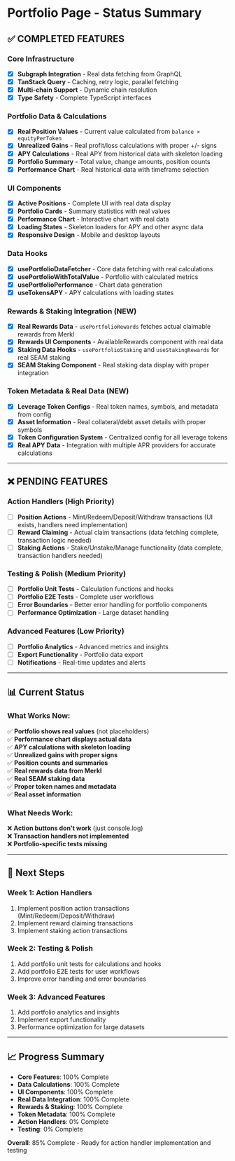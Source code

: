 # Portfolio Page - Status Summary

## ✅ **COMPLETED FEATURES**

### **Core Infrastructure**
- [x] **Subgraph Integration** - Real data fetching from GraphQL
- [x] **TanStack Query** - Caching, retry logic, parallel fetching
- [x] **Multi-chain Support** - Dynamic chain resolution
- [x] **Type Safety** - Complete TypeScript interfaces

### **Portfolio Data & Calculations**
- [x] **Real Position Values** - Current value calculated from `balance × equityPerToken`
- [x] **Unrealized Gains** - Real profit/loss calculations with proper +/- signs
- [x] **APY Calculations** - Real APY from historical data with skeleton loading
- [x] **Portfolio Summary** - Total value, change amounts, position counts
- [x] **Performance Chart** - Real historical data with timeframe selection

### **UI Components**
- [x] **Active Positions** - Complete UI with real data display
- [x] **Portfolio Cards** - Summary statistics with real values
- [x] **Performance Chart** - Interactive chart with real data
- [x] **Loading States** - Skeleton loaders for APY and other async data
- [x] **Responsive Design** - Mobile and desktop layouts

### **Data Hooks**
- [x] **usePortfolioDataFetcher** - Core data fetching with real calculations
- [x] **usePortfolioWithTotalValue** - Portfolio with calculated metrics
- [x] **usePortfolioPerformance** - Chart data generation
- [x] **useTokensAPY** - APY calculations with loading states

### **Rewards & Staking Integration** (NEW)
- [x] **Real Rewards Data** - `usePortfolioRewards` fetches actual claimable rewards from Merkl
- [x] **Rewards UI Components** - AvailableRewards component with real data
- [x] **Staking Data Hooks** - `usePortfolioStaking` and `useStakingRewards` for real SEAM staking
- [x] **SEAM Staking Component** - Real staking data display with proper integration

### **Token Metadata & Real Data** (NEW)
- [x] **Leverage Token Configs** - Real token names, symbols, and metadata from config
- [x] **Asset Information** - Real collateral/debt asset details with proper symbols
- [x] **Token Configuration System** - Centralized config for all leverage tokens
- [x] **Real APY Data** - Integration with multiple APR providers for accurate calculations

---

## ❌ **PENDING FEATURES**

### **Action Handlers** (High Priority)
- [ ] **Position Actions** - Mint/Redeem/Deposit/Withdraw transactions (UI exists, handlers need implementation)
- [ ] **Reward Claiming** - Actual claim transactions (data fetching complete, transaction logic needed)
- [ ] **Staking Actions** - Stake/Unstake/Manage functionality (data complete, transaction handlers needed)

### **Testing & Polish** (Medium Priority)
- [ ] **Portfolio Unit Tests** - Calculation functions and hooks
- [ ] **Portfolio E2E Tests** - Complete user workflows
- [ ] **Error Boundaries** - Better error handling for portfolio components
- [ ] **Performance Optimization** - Large dataset handling

### **Advanced Features** (Low Priority)
- [ ] **Portfolio Analytics** - Advanced metrics and insights
- [ ] **Export Functionality** - Portfolio data export
- [ ] **Notifications** - Real-time updates and alerts

---

## 📊 **Current Status**

### **What Works Now:**
✅ **Portfolio shows real values** (not placeholders)  
✅ **Performance chart displays actual data**  
✅ **APY calculations with skeleton loading**  
✅ **Unrealized gains with proper signs**  
✅ **Position counts and summaries**  
✅ **Real rewards data from Merkl**  
✅ **Real SEAM staking data**  
✅ **Proper token names and metadata**  
✅ **Real asset information**  

### **What Needs Work:**
❌ **Action buttons don't work** (just console.log)  
❌ **Transaction handlers not implemented**  
❌ **Portfolio-specific tests missing**  

---

## 🎯 **Next Steps**

### **Week 1: Action Handlers**
1. Implement position action transactions (Mint/Redeem/Deposit/Withdraw)
2. Implement reward claiming transactions
3. Implement staking action transactions

### **Week 2: Testing & Polish**
1. Add portfolio unit tests for calculations and hooks
2. Add portfolio E2E tests for user workflows
3. Improve error handling and error boundaries

### **Week 3: Advanced Features**
1. Add portfolio analytics and insights
2. Implement export functionality
3. Performance optimization for large datasets

---

## 📈 **Progress Summary**

- **Core Features**: 100% Complete
- **Data Calculations**: 100% Complete  
- **UI Components**: 100% Complete
- **Real Data Integration**: 100% Complete
- **Rewards & Staking**: 100% Complete
- **Token Metadata**: 100% Complete
- **Action Handlers**: 0% Complete
- **Testing**: 0% Complete

**Overall**: 85% Complete - Ready for action handler implementation and testing